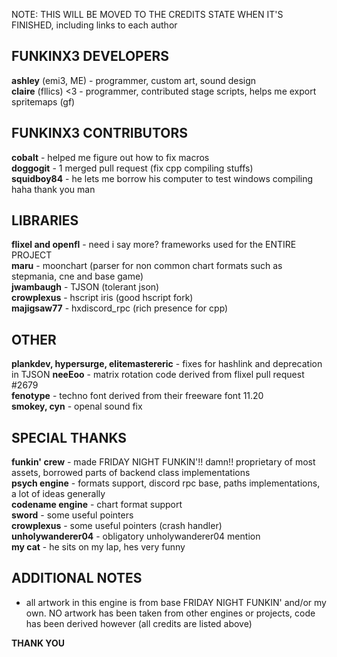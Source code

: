 NOTE: THIS WILL BE MOVED TO THE CREDITS STATE WHEN IT'S FINISHED, including links to each author

## FUNKINX3 DEVELOPERS
**ashley** (emi3, ME) - programmer, custom art, sound design<br>
**claire** (fllics) <3 - programmer, contributed stage scripts, helps me export spritemaps (gf)<br>

## FUNKINX3 CONTRIBUTORS
**cobalt** - helped me figure out how to fix macros<br>
**doggogit** - 1 merged pull request (fix cpp compiling stuffs)<br>
**squidboy84** - he lets me borrow his computer to test windows compiling haha thank you man<br>

## LIBRARIES
**flixel and openfl** - need i say more? frameworks used for the ENTIRE PROJECT<br>
**maru** - moonchart (parser for non common chart formats such as stepmania, cne and base game)<br>
**jwambaugh** - TJSON (tolerant json)<br>
**crowplexus** - hscript iris (good hscript fork)<br>
**majigsaw77** - hxdiscord_rpc (rich presence for cpp)<br>

## OTHER
**plankdev, hypersurge, elitemastereric** - fixes for hashlink and deprecation in TJSON
**neeEoo** - matrix rotation code derived from flixel pull request #2679<br>
**fenotype** - techno font derived from their freeware font 11.20<br>
**smokey, cyn** - openal sound fix<br>

## SPECIAL THANKS
**funkin' crew** - made FRIDAY NIGHT FUNKIN'!! damn!! proprietary of most assets, borrowed parts of backend class implementations<br>
**psych engine** - formats support, discord rpc base, paths implementations, a lot of ideas generally<br>
**codename engine** - chart format support<br>
**sword** - some useful pointers<br>
**crowplexus** - some useful pointers (crash handler)<br>
**unholywanderer04** - obligatory unholywanderer04 mention<br>
**my cat** - he sits on my lap, hes very funny<br>

## ADDITIONAL NOTES
- all artwork in this engine is from base FRIDAY NIGHT FUNKIN' and/or my own. NO artwork has been taken from other engines or projects, code has been derived however (all credits are listed above)

**THANK YOU**